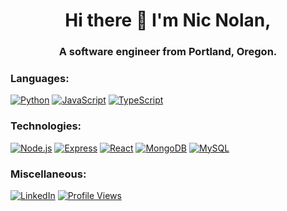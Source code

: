 <h1 align="center">Hi there 👋 I'm Nic Nolan,</h1>
<h3 align="center">A software engineer from Portland, Oregon.</h3>



<h3 align="left">Languages:</h3>
<p>
<a href="#"><img src="https://img.shields.io/badge/Python-3776AB?style=flat&logo=python&logoColor=white" alt="Python"/></a>
<a href="#"><img src="https://img.shields.io/badge/JavaScript-F7DF1E?style=flat&logo=javascript&logoColor=black" alt="JavaScript"/></a>
<a href="#"><img src="https://img.shields.io/badge/TypeScript-007ACC?style=flat&logo=typescript&logoColor=white" alt="TypeScript"/></a>
 </p>

<h3 align="left">Technologies:</h3>
<p>
<a href="#"><img src="https://img.shields.io/badge/Node.js-43853D?style=flat&logo=node.js&logoColor=white" alt="Node.js"/></a>
<a href="#"><img src="https://img.shields.io/badge/Express.js-404D59?style=flat" alt="Express"/></a>
<a href="#"><img src="https://img.shields.io/badge/React-20232A?style=flat&logo=react&logoColor=61DAFB" alt="React"/></a>
<a href="#"><img src="https://img.shields.io/badge/MongoDB-4EA94B?style=flat&logo=mongodb&logoColor=white" alt="MongoDB"/></a>
<a href="#"><img src="https://img.shields.io/badge/MySQL-005C84?style=flat&logo=mysql&logoColor=white" alt="MySQL"/></a>
  </p>
 
 <h3 align="left">Miscellaneous:</h3>
 <p>
 <a href="https://linkedin.com/in/nicnolan" target="blank"><img src="https://img.shields.io/badge/LinkedIn-0077B5?style=flat&logo=linkedin&logoColor=white" alt="LinkedIn"/></a>
  <a href="https://linkedin.com/in/nicnolan" target="blank"><img src="https://komarev.com/ghpvc/?username=NicNol&color=orange" alt="Profile Views"/></a>
  </p>
